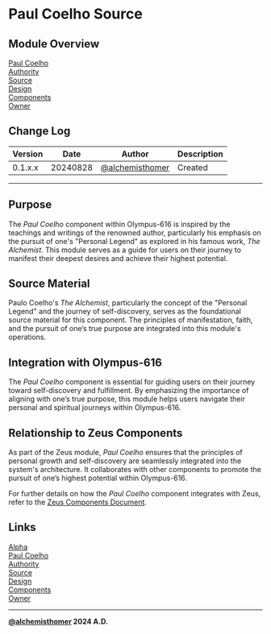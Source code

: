 # Paul Coelho Source

## Module Overview
[Paul Coelho](README.md)  
[Authority](../zeus/zeus.components.md)  
[Source](paul_coelho.source.md)  
[Design](paul_coelho.design.md)  
[Components](paul_coelho.components.md)  
[Owner](https://github.com/alchemisthomer)  

## Change Log

| Version   | Date       | Author                                                   | Description   |
|-----------|------------|----------------------------------------------------------|---------------|
| 0.1.x.x   | 20240828   | [@alchemisthomer](https://github.com/alchemisthomer)     | Created       

---

## Purpose

The *Paul Coelho* component within Olympus-616 is inspired by the teachings and writings of the renowned author, particularly his emphasis on the pursuit of one's "Personal Legend" as explored in his famous work, *The Alchemist*. This module serves as a guide for users on their journey to manifest their deepest desires and achieve their highest potential.

## Source Material

Paulo Coelho's *The Alchemist*, particularly the concept of the "Personal Legend" and the journey of self-discovery, serves as the foundational source material for this component. The principles of manifestation, faith, and the pursuit of one’s true purpose are integrated into this module's operations.

## Integration with Olympus-616

The *Paul Coelho* component is essential for guiding users on their journey toward self-discovery and fulfillment. By emphasizing the importance of aligning with one’s true purpose, this module helps users navigate their personal and spiritual journeys within Olympus-616.

## Relationship to Zeus Components

As part of the Zeus module, *Paul Coelho* ensures that the principles of personal growth and self-discovery are seamlessly integrated into the system's architecture. It collaborates with other components to promote the pursuit of one’s highest potential within Olympus-616.

For further details on how the *Paul Coelho* component integrates with Zeus, refer to the [Zeus Components Document](../zeus/zeus.components.md).

## Links
[Alpha](../../README.md)  
[Paul Coelho](README.md)  
[Authority](https://github.com/alchemisthomer)  
[Source](paul_coelho.source.md)  
[Design](paul_coelho.design.md)  
[Components](paul_coelho.components.md)  
[Owner](https://github.com/alchemisthomer)
***
**[@alchemisthomer](https://github.com/alchemisthomer)
2024 A.D.**
